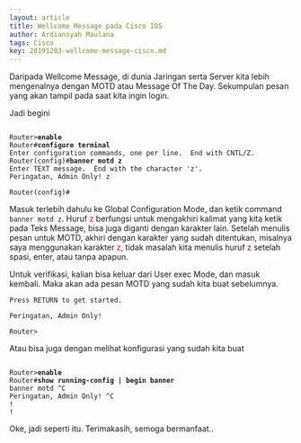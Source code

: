 ```yaml
---
layout: article
title: Wellcome Message pada Cisco IOS
author: Ardiansyah Maulana
tags: Cisco
key: 20191203-wellcome-message-cisco.md
---
```


Daripada Wellcome Message, di dunia Jaringan serta Server kita lebih mengenalnya dengan MOTD atau Message Of The Day. Sekumpulan pesan yang akan tampil pada saat kita ingin login.

Jadi begini
<pre class="highlight"><code>
Router><b>enable</b>
Router#<b>configure terminal</b>
Enter configuration commands, one per line.  End with CNTL/Z.
Router(config)#<b>banner motd z</b>
Enter TEXT message.  End with the character 'z'.
Peringatan, Admin Only! z

Router(config)#
</code></pre>

Masuk terlebih dahulu ke Global Configuration Mode, dan ketik command `banner motd z`. Huruf <span style="color:red">z</span> berfungsi untuk mengakhiri kalimat yang kita ketik pada Teks Message, bisa juga diganti dengan karakter lain. Setelah menulis pesan untuk MOTD, akhiri dengan karakter yang sudah ditentukan, misalnya saya menggunakan karakter <span style="color:red">z</span>, tidak masalah kita menulis huruf <span style="color:red">z</span> setelah spasi, enter, atau tanpa apapun.

Untuk verifikasi, kalian bisa keluar dari User exec Mode, dan masuk kembali. Maka akan ada pesan MOTD yang sudah kita buat sebelumnya.
```
Press RETURN to get started.

Peringatan, Admin Only! 

Router>
```

Atau bisa juga dengan melihat konfigurasi yang sudah kita buat
<pre class="highlight"><code>
Router><b>enable</b>
Router#<b>show running-config | begin banner</b>
banner motd ^C
Peringatan, Admin Only! ^C
!
!
</code></pre>

Oke, jadi seperti itu. Terimakasih, semoga bermanfaat..
